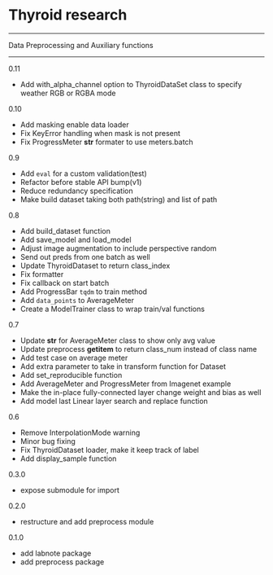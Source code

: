 # Thyroid research
------

Data Preprocessing and Auxiliary functions

------
0.11
- Add with_alpha_channel option to ThyroidDataSet class to specify weather RGB or RGBA mode

0.10
- Add masking enable data loader
- Fix KeyError handling when mask is not present
- Fix ProgressMeter __str__ formater to use meters.batch

0.9
- Add `eval` for a custom validation(test)
- Refactor before stable API bump(v1)
- Reduce redundancy specification
- Make build dataset taking both path(string) and list of path

0.8
- Add build_dataset function
- Add save_model and load_model
- Adjust image augmentation to include perspective random
- Send out preds from one batch as well
- Update ThyroidDataset to return class_index
- Fix formatter
- Fix callback on start batch
- Add ProgressBar `tqdm` to train method
- Add `data_points` to AverageMeter
- Create a ModelTrainer class to wrap train/val functions

0.7
- Update __str__ for AverageMeter class to show only avg value
- Update preprocess __getitem__ to return class_num instead of class name
- Add test case on average meter
- Add extra parameter to take in transform function for Dataset
- Add set_reproducible function
- Add AverageMeter and ProgressMeter from Imagenet example
- Make the in-place fully-connected layer change weight and bias as well
- Add model last Linear layer search and replace function

0.6
- Remove InterpolationMode warning
- Minor bug fixing
- Fix ThyroidDataset loader, make it keep track of label
- Add display_sample function 

0.3.0
- expose submodule for import

0.2.0
- restructure and add preprocess module 

0.1.0
- add labnote package
- add preprocess package
